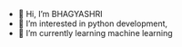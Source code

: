 - 👋 Hi, I’m BHAGYASHRI
- 👀 I’m interested in python development,
- 🌱 I’m currently learning machine learning


<!---
bhagyashriee/bhagyashriee is a ✨ special ✨ repository because its `README.md` (this file) appears on your GitHub profile.
You can click the Preview link to take a look at your changes.
--->
